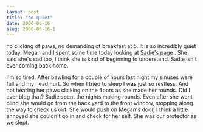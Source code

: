 ```yaml
---
layout: post
title: "so quiet"
date: 2006-06-16
slug: 2006-06-16-1
---
```


no clicking of paws, no demanding of breakfast at 5.  It is so incredibly quiet today.  Megan and I spent some time today looking at  [Sadie&apos;s page](http://www.muttmansion.com/wiki.cgi?SadiePage) .  She said she&apos;s sad too, I think she is kind of beginning to understand.  Sadie isn&apos;t ever coming back home.

I&apos;m so tired.  After bawling for a couple of hours last night my sinuses were full and my head hurt.  So when I tried to sleep I was just so restless.  And not hearing her paws clicking on the floors as she made her rounds. Did I ever blog that?  Sadie spent the nights making rounds.  Even after she went blind she would go from the back yard to the front window, stopping along the way to check us out.  She would push on Megan&apos;s door, I think a little annoyed she couldn&apos;t go in and check for her self.  She was our protector as we slept. 


